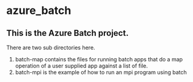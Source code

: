 # azure_batch
## This is the Azure Batch project.
There are two sub directories here.
1. batch-map contains the files for running batch apps that do a map operation of a user supplied app against a list of file.
2. batch-mpi is the example of how to run an mpi program using batch
